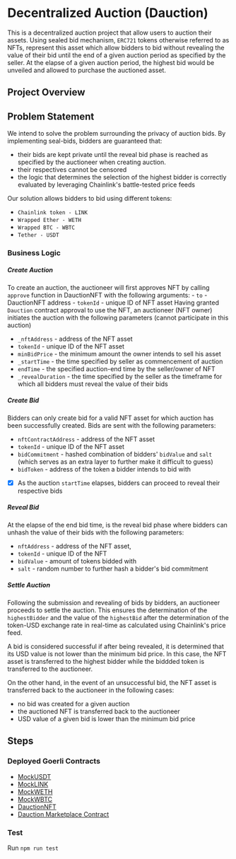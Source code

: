 # Decentralized Auction (Dauction)

This is a decentralized auction project that allow users to auction their assets. Using sealed bid mechanism, `ERC721` tokens otherwise referred to as NFTs, represent this asset which allow bidders to bid without revealing the value of their bid until the end of a given auction period as specified by the seller. At the elapse of a given auction period, the highest bid would be unveiled and allowed to purchase the auctioned asset.

## Project Overview 

## Problem Statement
We intend to solve the problem surrounding the privacy of auction bids. By implementing seal-bids, bidders are guaranteed that: 
- their bids are kept private until the reveal bid phase is reached as specified by the auctioneer when creating auction. 
- their respectives cannot be censored
- the logic that determines the selection of the highest bidder is correctly evaluated by leveraging Chainlink's battle-tested price feeds
  
Our solution allows bidders to bid using different tokens: 
  - `Chainlink token - LINK`
  - `Wrapped Ether - WETH`
  - `Wrapped BTC - WBTC`
  - `Tether - USDT`

### Business Logic

##### Create Auction
To create an auction, the auctioneer will first approves NFT by calling `approve` function in DauctionNFT with the following arguments:
    - `to` - DauctionNFT address
    - `tokenId` - unique ID of NFT asset
Having granted `Dauction` contract approval to use the NFT, an auctioneer (NFT owner) initiates the auction with the following parameters (cannot participate in this auction)
  - `_nftAddress` - address of the NFT asset
  - `tokenId` - unique ID of the NFT asset
  - `minBidPrice` - the minimum amount the owner intends to sell his asset
  - `_startTime` - the time specified by seller as commencement of auction
  - `endTime` - the specified auction-end time by the seller/owner of NFT
  - `_revealDuration` - the time specified by the seller as the timeframe for which all bidders must reveal the value of their bids



##### Create Bid
Bidders can only create bid for a valid NFT asset for which auction has been successfully created. Bids are sent with the following parameters: 
  - `nftContractAddress` - address of the NFT asset
  - `tokenId` - unique ID of the NFT asset
  - `bidCommitment` - hashed combination of bidders' `bidValue` and `salt` (which serves as an extra layer to further make it difficult to guess)
  - `bidToken` - address of the token a bidder intends to bid with
- [x] As the auction `startTime` elapses, bidders can proceed to reveal their respective bids


##### Reveal Bid
At the elapse of the end bid time, is the reveal bid phase where bidders can unhash the value of their bids with the following parameters:
 - `nftAddress` - address of the NFT asset,
 - `tokenId` - unique ID of the NFT
 - `bidValue` -  amount of tokens bidded with
 - `salt` - random number to further hash a bidder's bid commitment 
       

##### Settle Auction
Following the submission and revealing of bids by bidders, an auctioneer proceeds to settle the auction. This ensures the determination of the `highestBidder` and the value of the `highestBid` after the determination of the  token-USD exchange rate in real-time as calculated using Chainlink's price feed. 

A bid is considered successful if after being revealed, it is determined that its USD value is not lower than the minimum bid price. In this case, the NFT asset is transferred to the highest bidder while the biddded token is transferred to the auctioneer.

On the other hand, in the event of an unsuccessful bid, the NFT asset is transferred back to the auctioneer in the following cases:
- no bid was created for a given auction
- the auctioned NFT is transferred back to the auctioneer
- USD value of a given bid is lower than the minimum bid price

## Steps

### Deployed Goerli Contracts

- [MockUSDT](https://goerli.etherscan.io/token/0x289bc9A76ADbF81746db9A8e99DdF6776d41D84b)
- [MockLINK](https://goerli.etherscan.io/token/0xda469e02e3d939c3ffafa5e8bf9569ccffe8da0d)
- [MockWETH](https://goerli.etherscan.io/token/0x5db5a283bdebf69a9e779e7fef7d6616b02dffe6)
- [MockWBTC](https://goerli.etherscan.io/token/0x5df75ff8fe3fcbbf056db82ad5b6c96aa5044964)
- [DauctionNFT](https://goerli.etherscan.io/token/0x17d76D5776505eD9F60030eb8744B88A96ff9e84)
- [Dauction Marketplace Contract](https://goerli.etherscan.io/address/0x67fd942138ea7d117971944b88d8d80b08c9d2e9)


### Test
Run `npm run test`
